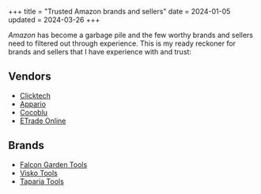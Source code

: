 +++
title = "Trusted Amazon brands and sellers"
date = 2024-01-05
updated = 2024-03-26
+++

_Amazon_ has become a garbage pile and the few worthy brands and sellers need to filtered out through experience. This is my ready reckoner for brands and sellers that I have experience with and trust:

## Vendors

* [Clicktech](https://www.amazon.in/l/27943762031?ie=UTF8&marketplaceID=A21TJRUUN4KGV&me=AH017Z3M1ZJ3T)
* [Appario](https://www.amazon.in/l/27943762031?ie=UTF8&marketplaceID=A21TJRUUN4KGV&me=A14CZOWI0VEHLG)
* [Cocoblu](https://www.amazon.in/l/27943762031?ie=UTF8&marketplaceID=A21TJRUUN4KGV&me=A1WYWER0W24N8S)
* [ETrade Online](https://www.amazon.in/l/27943762031?ie=UTF8&marketplaceID=A21TJRUUN4KGV&me=A2AL6IVND0I91F)
  
## Brands

* [Falcon Garden Tools](https://www.amazon.in/stores/FALCON/Homepage/page/1BE547AA-D59D-462D-AD7F-D86E28889179?ref_=cm_sw_r_cp_ud_ast_store_2EQ4ZA7Q8Y9KF5P3VG2Y)
* [Visko Tools](https://www.amazon.in/stores/ViskoTools/Homepage/page/AD0445EC-669F-43E5-B85D-9F635EF225C6?=&_encoding=UTF8&tag=arunkd1305-21&linkCode=ur2&linkId=d24bc7771ed915a9bfdd8bfe1f51decd&camp=3638&creative=24630&ref_=cm_sw_r_cp_ud_ast_store_CVAPZ4T94Z4KTNH1T7G2)
* [Taparia Tools](https://www.amazon.in/s?k=Taparia)
